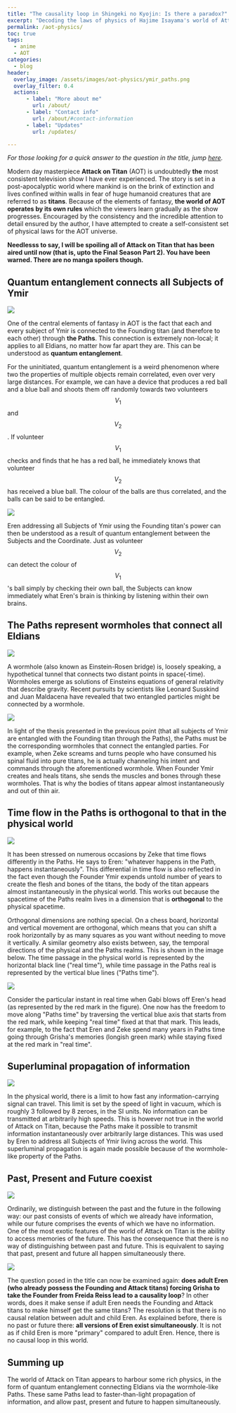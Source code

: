 ```yaml
---
title: "The causality loop in Shingeki no Kyojin: Is there a paradox?"
excerpt: "Decoding the laws of physics of Hajime Isayama's world of Attack on Titan."
permalink: /aot-physics/
toc: true
tags:
  - anime
  - AOT
categories:
  - blog
header:
  overlay_image: /assets/images/aot-physics/ymir_paths.png
  overlay_filter: 0.4
  actions:
      - label: "More about me"
        url: /about/
      - label: "Contact info"
        url: /about/#contact-information
      - label: "Updates"
        url: /updates/

---
```


*For those looking for a quick answer to the question in the title, jump [here](/aot-physics/#5-past-present-and-future-coexist).*

Modern day masterpiece **Attack on Titan** (AOT) is undoubtedly **the** most consistent television show I have ever experienced. The story is set in a post-apocalyptic world where mankind is on the brink of extinction and lives confined within walls in fear of huge humanoid creatures that are referred to as **titans**. Because of the elements of fantasy, **the world of AOT operates by its own rules** which the viewers learn gradually as the show progresses. Encouraged by the consistency and the incredible attention to detail ensured by the author, I have attempted to create a self-consistent set of physical laws for the AOT universe.

**Needlesss to say, I will be spoiling all of Attack on Titan that has been aired until now (that is, upto the Final Season Part 2). You have been warned. There are no manga spoilers though.**

## Quantum entanglement connects all Subjects of Ymir

![](/assets/images/aot-physics/connected.jpg)

One of the central elements of fantasy in AOT is the fact that each and every subject of Ymir is connected to the Founding titan (and therefore to each other) through **the Paths**. This connection is extremely non-local; it applies to all Eldians, no matter how far apart they are. This can be understood as **quantum entanglement**. 

For the uninitiated, quantum entanglement is a weird phenomenon where two the properties of multiple objects remain correlated, even over very large distances. For example, we can have a device that produces a red ball and a blue ball and shoots them off randomly towards two volunteers $$V_1$$ and $$V_2$$. If volunteer $$V_1$$ checks and finds that he has a red ball, he immediately knows that volunteer $$V_2$$ has received a blue ball. The colour of the balls are thus correlated, and the balls can be said to be entangled.

![](/assets/images/aot-physics/all_subjects.jpg)

Eren addressing all Subjects of Ymir using the Founding titan's power can then be understood as a result of quantum entanglement between the Subjects and the Coordinate. Just as volunteer $$V_2$$ can detect the colour of $$V_1$$'s ball simply by checking their own ball, the Subjects can know immediately what Eren's brain is thinking by listening within their own brains.

## The Paths represent wormholes that connect all Eldians

![](/assets/images/aot-physics/ymir_eren_paths.jpeg)

A wormhole (also known as Einstein-Rosen bridge) is, loosely speaking, a hypothetical tunnel that connects two distant points in space(-time). Wormholes emerge as solutions of Einsteins equations of general relativity that describe gravity. Recent pursuits by scientists like Leonard Susskind and Juan Maldacena have revealed that two entangled particles might be connected by a wormhole.

![](/assets/images/aot-physics/zeke_scream.jpg)

In light of the thesis presented in the previous point (that all subjects of Ymir are entangled with the Founding titan through the Paths), the Paths must be the corresponding wormholes that connect the entangled parties. For example, when Zeke screams and turns people who have consumed his spinal fluid into pure titans, he is actually channeling his intent and commands through the aforementioned wormhole. When Founder Ymir creates and heals titans, she sends the muscles and bones through these wormholes. That is why the bodies of titans appear almost instantaneously and out of thin air.

## Time flow in the Paths is orthogonal to that in the physical world

![](/assets/images/aot-physics/zeke_paths.jpg)

It has been stressed on numerous occasions by Zeke that time flows differently in the Paths. He says to Eren: "whatever happens in the Path, happens instantaneously". This differential in time flow is also reflected in the fact even though the Founder Ymir expends untold number of years to create the flesh and bones of the titans, the body of the titan appears almost instantaneously in the physical world. This works out because the spacetime of the Paths realm lives in a dimension that is **orthogonal** to the physical spacetime. 

Orthogonal dimensions are nothing special. On a chess board, horizontal and vertical movement are orthogonal, which means that you can shift a rook horizontally by as many squares as you want without needing to move it vertically. A similar geometry also exists between, say, the temporal directions of the physical and the Paths realms. This is shown in the image below. The time passage in the physical world is represented by the horizontal black line ("real time"), while time passage in the Paths real is represented by the vertical blue lines ("Paths time"). 

![](/assets/images/aot-physics/time_paths.jpg)

Consider the particular instant in real time when Gabi blows off Eren's head (as represented by the red mark in the figure). One now has the freedom to move along "Paths time" by traversing the vertical blue axis that starts from the red mark, while keeping "real time" fixed at that that mark. This leads, for example, to the fact that Eren and Zeke spend many years in Paths time going through Grisha's memories (longish green mark) while staying fixed at the red mark in "real time".

## Superluminal propagation of information

![](/assets/images/aot-physics/eren_address.jpg)

In the physical world, there is a limit to how fast any information-carrying signal can travel. This limit is set by the speed of light in vacuum, which is roughly 3 followed by 8 zeroes, in the SI units. No information can be transmitted at arbitrarily high speeds. This is however not true in the world of Attack on Titan, because the Paths make it possible to transmit information instantaneously over arbitrarily large distances. This was used by Eren to address all Subjects of Ymir living across the world. This superluminal propagation is again made possible because of the wormhole-like property of the Paths.

## Past, Present and Future coexist 

![](/assets/images/aot-physics/past_present.jpg)

Ordinarily, we distinguish between the past and the future in the following way: our past consists of events of which we already have information, while our future comprises the events of which we have no information. One of the most exotic features of the world of Attack on Titan is the ability to access memories of the future. This has the consequence that there is no way of distinguishing between past and future. This is equivalent to saying that past, present and future all happen simultaneously there.

![](/assets/images/aot-physics/coexist.jpeg)

The question posed in the title can now be examined again: **does adult Eren (who already possess the Founding and Attack titans) forcing Grisha to take the Founder from Freida Reiss lead to a causality loop**? In other words, does it make sense if adult Eren needs the Founding and Attack titans to make himself get the same titans? The resolution is that there is no causal relation between adult and child Eren. As explained before, there is no past or future there: **all versions of Eren exist simultaneously**. It is not as if child Eren is more "primary" compared to adult Eren. Hence, there is no causal loop in this world.

## Summing up

The world of Attack on Titan appears to harbour some rich physics, in the form of quantum entanglement connecting Eldians via the wormhole-like Paths. These same Paths lead to faster-than-light propagation of information, and allow past, present and future to happen simultaneously.
